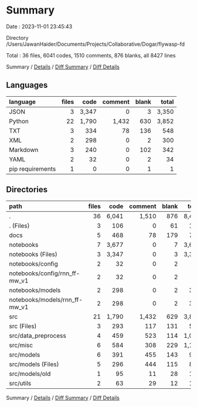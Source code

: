 # Summary

Date : 2023-11-01 23:45:43

Directory /Users/JawanHaider/Documents/Projects/Collaborative/Dogar/flywasp-fd

Total : 36 files,  6041 codes, 1510 comments, 876 blanks, all 8427 lines

Summary / [Details](details.md) / [Diff Summary](diff.md) / [Diff Details](diff-details.md)

## Languages
| language | files | code | comment | blank | total |
| :--- | ---: | ---: | ---: | ---: | ---: |
| JSON | 3 | 3,347 | 0 | 3 | 3,350 |
| Python | 22 | 1,790 | 1,432 | 630 | 3,852 |
| TXT | 3 | 334 | 78 | 136 | 548 |
| XML | 2 | 298 | 0 | 2 | 300 |
| Markdown | 3 | 240 | 0 | 102 | 342 |
| YAML | 2 | 32 | 0 | 2 | 34 |
| pip requirements | 1 | 0 | 0 | 1 | 1 |

## Directories
| path | files | code | comment | blank | total |
| :--- | ---: | ---: | ---: | ---: | ---: |
| . | 36 | 6,041 | 1,510 | 876 | 8,427 |
| . (Files) | 3 | 106 | 0 | 61 | 167 |
| docs | 5 | 468 | 78 | 179 | 725 |
| notebooks | 7 | 3,677 | 0 | 7 | 3,684 |
| notebooks (Files) | 3 | 3,347 | 0 | 3 | 3,350 |
| notebooks/config | 2 | 32 | 0 | 2 | 34 |
| notebooks/config/rnn_ff-mw_v1 | 2 | 32 | 0 | 2 | 34 |
| notebooks/models | 2 | 298 | 0 | 2 | 300 |
| notebooks/models/rnn_ff-mw_v1 | 2 | 298 | 0 | 2 | 300 |
| src | 21 | 1,790 | 1,432 | 629 | 3,851 |
| src (Files) | 3 | 293 | 117 | 131 | 541 |
| src/data_preprocess | 4 | 459 | 523 | 114 | 1,096 |
| src/misc | 6 | 584 | 308 | 229 | 1,121 |
| src/models | 6 | 391 | 455 | 143 | 989 |
| src/models (Files) | 5 | 296 | 444 | 115 | 855 |
| src/models/old | 1 | 95 | 11 | 28 | 134 |
| src/utils | 2 | 63 | 29 | 12 | 104 |

Summary / [Details](details.md) / [Diff Summary](diff.md) / [Diff Details](diff-details.md)